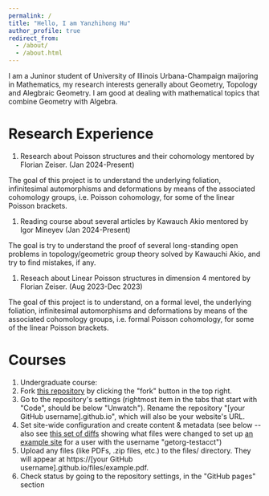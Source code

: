 ```yaml
---
permalink: /
title: "Hello, I am Yanzhihong Hu"
author_profile: true
redirect_from: 
  - /about/
  - /about.html
---
```


I am a Juninor student of University of Illinois Urbana-Champaign maijoring in Mathematics, my research interests generally about Geometry, Topology and Alegbraic Geometry. I am good at dealing with mathematical topics that combine Geometry with Algebra.

Research Experience
======
1. Research about Poisson structures and their cohomology mentored by Florian Zeiser. (Jan 2024-Present)

The goal of this project is to understand the underlying foliation, infinitesimal automorphisms and deformations by means of the associated cohomology groups, i.e. Poisson cohomology, for some of the linear Poisson brackets.
1. Reading course about several articles by Kawauch Akio mentored by Igor Mineyev (Jan 2024-Present)

The goal is try to understand the proof of several long-standing open problems in topology/geometric group theory solved by Kawauchi Akio, and try to find mistakes, if any.
1. Reseach about Linear Poisson structures in dimension 4 mentored by Florian Zeiser. (Aug 2023-Dec 2023)

The goal of this project is to understand, on a formal level, the underlying foliation, infinitesimal automorphisms and deformations by means of the associated cohomology groups, i.e. formal Poisson cohomology, for some of the linear Poisson brackets.

Courses
======
1. Undergraduate course:
1. Fork [this repository](https://github.com/academicpages/academicpages.github.io) by clicking the "fork" button in the top right. 
1. Go to the repository's settings (rightmost item in the tabs that start with "Code", should be below "Unwatch"). Rename the repository "[your GitHub username].github.io", which will also be your website's URL.
1. Set site-wide configuration and create content & metadata (see below -- also see [this set of diffs](http://archive.is/3TPas) showing what files were changed to set up [an example site](https://getorg-testacct.github.io) for a user with the username "getorg-testacct")
1. Upload any files (like PDFs, .zip files, etc.) to the files/ directory. They will appear at https://[your GitHub username].github.io/files/example.pdf.  
1. Check status by going to the repository settings, in the "GitHub pages" section